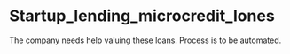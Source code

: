 # Startup_lending_microcredit_lones
The company needs help valuing these loans. Process is to be automated.
